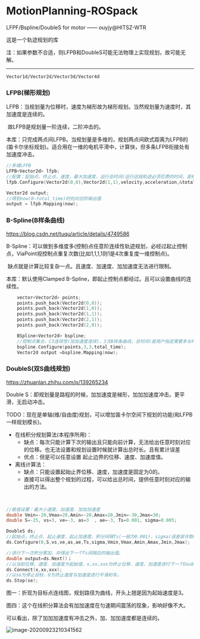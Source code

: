 # MotionPlanning-ROSpack
LFPF/Bspline/DoubleS for motor                                                         																												   ——  ouyjy@HITSZ-WTR

这是一个轨迹规划的库

注：如果参数不合适，则LFPB和DoubleS可能无法物理上实现规划，故可能无解。

---

```
Vector1d/Vector2d/Vector3d/Vector4d
```

### LFPB(梯形规划)

LFPB：当规划量为位移时，速度为梯形故为梯形规划。当然规划量为速度时，其加速度是连续的。

​			故LFPB是规划量一阶连续，二阶冲击的。

本库：只完成两点间LFPB。当规划量是多维的，规划两点间欧式距离为LFPB的(笛卡尔坐标规划)。适合用在一维的电机平滑中，计算快，但多条LFPB衔接处有加速度冲击。

```c++
//多维LFPB
LFPB<Vector2d> lfpb;
//配置：起始点，终止点，速度，最大加速度，运行总时间(运行这段轨迹必须花费的时间，是规划器计算的参数)
lfpb.Configure(Vector2d(0,0),Vector2d(1,1),velocity,acceleration,&total_time);

Vector2d output;
//得到now(0~total_time)时刻对应的输出值
output = lfpb.Mapping(now);

```



### B-Spline(B样条曲线)

https://blog.csdn.net/tuqu/article/details/4749586

B-Spline：可以做到多维度多(控制)点任意阶连续性轨迹规划，必经过起止控制点，ViaPoint视控制点重复次数(比如1,1,1,1则1是4次重复度一维控制点)。

​				   缺点就是计算比较复杂一点。且速度、加速度、加加速度无法进行限制。



本库：默认使用Clamped B-Spline，即起止控制点都经过。且可以设置曲线的连续性。

```c++
    vector<Vector2d> points;
    points.push_back(Vector2d(0,0));
    points.push_back(Vector2d(1,0));
    points.push_back(Vector2d(1,1));
    points.push_back(Vector2d(2,1));
    points.push_back(Vector2d(2,0));

    BSpline<Vector2d> bspline;
	//控制点集合，C3连续性(加加速度连续)，3次B样条曲线，总时间(是用户指定需要多长时间来走完轨迹)。
    bspline.Configure(points,3,3,total_time);
    Vector2d output =bspline.Mapping(now);
```



### DoubleS(双S曲线规划)

https://zhuanlan.zhihu.com/p/139265234

Double S：即规划量是路程的时候，加加速度是梯形，加加加速度冲击。更平滑，无启动冲击。

TODO：现在是单轴(维/自由度)规划，可以增加笛卡尔空间下规划的功能(和LFPB一样规划模长)。

* 在线积分规划算法(本程序所用)：
  * 缺点：每次只能计算下次的输出且只能向前计算，无法给出任意时刻对应的位移。也无法设置和规划设置时候就计算出总时长。且有累计误差
  * 优点：但是可以任意设置 起止边界的位移、速度、加速度值。
* 离线计算法：
  * 缺点：只能设置起始止界位移、速度，加速度是固定为0的。
  * 直接可以得出整个规划的过程，可以给出总时间，提供任意时刻对应的输出的方法。

​				



```c++
//极值设置：最大小速度、加速度、加加加速度
double Vmin=-20,Vmax=20,Amin=-20,Amax=20,Jmin=-30,Jmax=30;
double S=-25, vs=3, ve=-3, as=3  , ae=-3, Ts=0.001, sigma=0.005;

DoubleS ds;
//起始点，终止点，起止速度，起止加速度，积分间隔Ts(一般为0.001)，sigma(误差容许取0.05~0.005),
ds.Configure(0,S,vs,ve,as,ae,Ts,sigma,Vmin,Vmax,Amin,Amax,Jmin,Jmax);

//进行下一次积分累加，并得出下一个Ts间隔后的输出值。
double output=ds.Next()；
//以当前位移、速度、加速度为起始值，x,xx,xxx为终止位移、速度、加速度进行下一个DoubleS规划来进行曲线衔接
ds.Connect(x,xx,xxx);
//以se为停止目标，0为终止速度与加速度进行平滑刹车。
ds.Stop(se);
```

图一：折现为目标点连线图，规划路径为曲线，开头上翘是因为起始速度是3。

图四：这个在线积分算法会有加加速度在匀速期间震荡的现象，影响好像不大。

可以看出，除了加加加速度有冲击之外，加、加加速度都是连续的。

![image-20200923210341562](https://upload-images.jianshu.io/upload_images/15852708-413d678fb3eebd76.png?imageMogr2/auto-orient/strip%7CimageView2/2/w/1240)